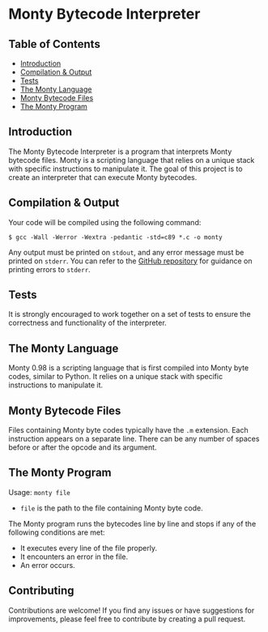 
# Monty Bytecode Interpreter

## Table of Contents
- [Introduction](#introduction)
- [Compilation & Output](#compilation--output)
- [Tests](#tests)
- [The Monty Language](#the-monty-language)
- [Monty Bytecode Files](#monty-bytecode-files)
- [The Monty Program](#the-monty-program)

## Introduction

The Monty Bytecode Interpreter is a program that interprets Monty bytecode files. Monty is a scripting language that relies on a unique stack with specific instructions to manipulate it. The goal of this project is to create an interpreter that can execute Monty bytecodes.

## Compilation & Output

Your code will be compiled using the following command:
```
$ gcc -Wall -Werror -Wextra -pedantic -std=c89 *.c -o monty
```

Any output must be printed on `stdout`, and any error message must be printed on `stderr`. You can refer to the [GitHub repository](https://github.com/holbertonschool/Monty/blob/master/README.md) for guidance on printing errors to `stderr`.

## Tests

It is strongly encouraged to work together on a set of tests to ensure the correctness and functionality of the interpreter.

## The Monty Language

Monty 0.98 is a scripting language that is first compiled into Monty byte codes, similar to Python. It relies on a unique stack with specific instructions to manipulate it.

## Monty Bytecode Files

Files containing Monty byte codes typically have the `.m` extension. Each instruction appears on a separate line. There can be any number of spaces before or after the opcode and its argument.

## The Monty Program

Usage: `monty file`

- `file` is the path to the file containing Monty byte code.

The Monty program runs the bytecodes line by line and stops if any of the following conditions are met:
- It executes every line of the file properly.
- It encounters an error in the file.
- An error occurs.

## Contributing

Contributions are welcome! If you find any issues or have suggestions for improvements, please feel free to contribute by creating a pull request.
